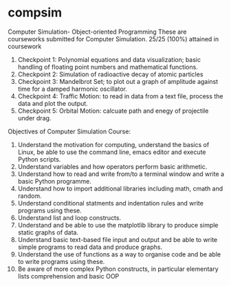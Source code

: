 # compsim
Computer Simulation- Object-oriented Programming
These are courseworks submitted for Computer Simulation. 25/25 (100%) attained in coursework 
1) Checkpoint 1: Polynomial equations and data visualization; basic handling of floating point numbers and mathematical functions.
2) Checkpoint 2: Simulation of radioactive decay of atomic particles 
3) Checkpoint 3: Mandelbrot Set;  to plot out a graph of amplitude against time for a damped harmonic oscillator.
4) Checkpoint 4: Traffic Motion: to read in data from a text file, process the data and plot the output.
5) Checkpoint 5: Orbital Motion: calcuate path and enegy of projectile under drag.

Objectives of Computer Simulation Course:
1) Understand the motivation for computing, understand the basics of Linux, be able to use the command line, emacs editor and execute Python scripts.
2) Understand variables and how operators perform basic arithmetic.
3) Understand how to read and write from/to a terminal window and write a basic Python programme.
4) Understand how to import additional libraries including math, cmath and random.
5) Understand conditional statments and indentation rules and write programs using these.
6) Understand list and loop constructs.
7) Understand and be able to use the matplotlib library to produce simple static graphs of data.
8) Understand basic text-based file input and output and be able to write simple programs to read data and produce graphs.
9) Understand the use of functions as a way to organise code and be able to write programs using these.
10) Be aware of more complex Python constructs, in particular elementary lists comprehension and basic OOP
